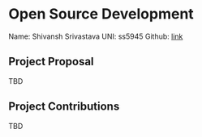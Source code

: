 # Open Source Development
Name: Shivansh Srivastava
UNI: ss5945
Github: [link](https://github.com/ShivanshSrivastava1)


## Project Proposal
TBD

## Project Contributions
TBD
